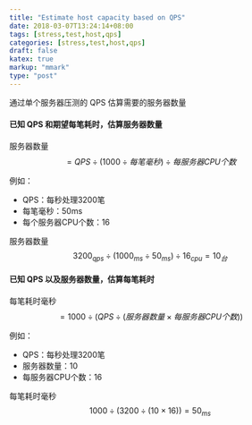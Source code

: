 ```yaml
---
title: "Estimate host capacity based on QPS"
date: 2018-03-07T13:24:14+08:00
tags: [stress,test,host,qps]
categories: [stress,test,host,qps]
draft: false
katex: true
markup: "mmark"
type: "post"
---
```


通过单个服务器压测的 QPS 估算需要的服务器数量 

#### 已知 QPS 和期望每笔耗时，估算服务器数量

服务器数量 $$ = QPS \div (1000 \div 每笔毫秒) \div 每服务器CPU个数 $$

例如：

* QPS：每秒处理3200笔
* 每笔毫秒：50ms
* 每个服务器CPU个数：16

服务器数量 $$ 3200_{qps} \div (1000_{ms} \div 50_{ms}) \div 16_{cpu} = 10_{台} $$

#### 已知 QPS 以及服务器数量，估算每笔耗时

每笔耗时毫秒 $$ = 1000 \div ( QPS \div ( 服务器数量 \times 每服务器CPU个数 ) ) $$

例如：

* QPS：每秒处理3200笔
* 服务器数量：10
* 每服务器CPU个数：16

每笔耗时毫秒 $$ 1000 \div ( 3200 \div ( 10 \times 16 ) ) = 50_{ms}$$

